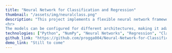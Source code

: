 ```yaml
---
title: "Neural Network for Classification and Regression"
thumbnail: "/assets/img/neuralclass.png"
description: "This project implements a flexible neural network framework using NumPy, designed for binary classification, multiclass classification, and regression tasks. The network supports custom layers such as Linear, ReLU, and Sigmoid, and various loss functions including Mean Squared Error (MSE), Binary Cross-Entropy, and Cross-Entropy for multiclass classification.
<hr>
The models can be configured for different architectures, making it adaptable for various tasks. The project provides detailed implementations of forward and backward propagation, parameter updates, and gradient calculation, making it suitable for educational and experimental purposes."
technologies: ["Python", "NumPy", "Neural Networks", "Regression", "Classification"]
github_link: "https://github.com/progga004/Neural-Network-for-Classification-and-Regression"
demo_link: "Still to come"
---
```

